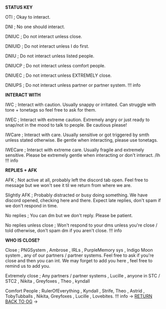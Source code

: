 **STATUS KEY**

OTI ; Okay to interact.

DNI ; No one should interact.

DNIUC ; Do not interact unless close.

DNIUID ; Do not interact unless I do first.

DNIU ; Do not interact unless listed people.

DNIUCP ; Do not interact unless comfort people.

DNIUEC ; Do not interact unless EXTREMELY close.

DNIUPS ; Do not interact unless partner or partner system.
!!! info

**INTERACT WITH**

IWC ; Interact with caution. Usually snappy or irritated.
Can struggle with tone + tonetags so feel free to ask for them.

IWEC ; Interact with extreme caution. Extremely angry or just
ready to snap/not in the mood to talk to people. Be cautious please!

IWCare ; Interact with care. Usually sensitive or got triggered by smth
unless stated otherwise. Be gentle when interacting, please use tonetags.

IWECare ; Interact with extreme care. Usually fragile and extremely
sensitive. Please be extremely gentle when interacting or don't interact. /lh
!!! info

**REPLIES + AFK**

AFK ; Not active at all, probably left the discord tab open.
Feel free to message but we won't see it til we return from where we are.

Slightly AFK ; Probably distracted or busy doing something. We have discord opened,
checking here and there. Expect late replies, don't spam if we don't respond in time.

No replies ; You can dm but we don't reply. Please be patient.

No replies unless close ; Won't respond to your dms unless
you're close / told otherwise, don't spam dm if you aren't close.
!!! info

**WHO IS CLOSE?**

Close ; PNGSystem , Ambrose , IRLs , PurpleMemory sys ,
Indigo Moon system , any of our partners / partner systems.
Feel free to ask if you're close and then you can int. We may
forget to add you here , feel free to remind us to add you.

Extremely close ; Any partners / partner systems ,
Lucille , anyone in STC / STC2 , Nikita , Greyfoxes , Theo , kyndall

Comfort People ; RulerOfEverything , Kyndall , Strife,
Theo , Astrid , TobyTubballs , Nikita, Greyfoxes , Lucille , Lovebites.
!!! info -> [RETURN BACK TO OG](https://rentry.co/STATUSKEY) ->
